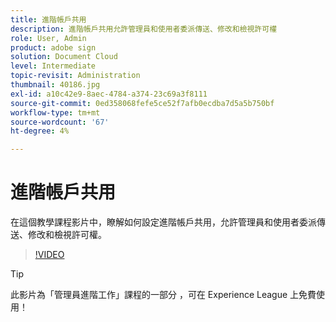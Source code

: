 ```yaml
---
title: 進階帳戶共用
description: 進階帳戶共用允許管理員和使用者委派傳送、修改和檢視許可權
role: User, Admin
product: adobe sign
solution: Document Cloud
level: Intermediate
topic-revisit: Administration
thumbnail: 40186.jpg
exl-id: a10c42e9-8aec-4784-a374-23c69a3f8111
source-git-commit: 0ed358068fefe5ce52f7afb0ecdba7d5a5b750bf
workflow-type: tm+mt
source-wordcount: '67'
ht-degree: 4%

---
```


# 進階帳戶共用

在這個教學課程影片中，瞭解如何設定進階帳戶共用，允許管理員和使用者委派傳送、修改和檢視許可權。

>[!VIDEO](https://video.tv.adobe.com/v/40186?hidetitle=true)

>[!TIP]
>
>此影片為「管理員進階工作」課程的一部分 [ ](https://experienceleague.adobe.com/?recommended=Sign-A-1-2020.1) ，可在 Experience League 上免費使用！

